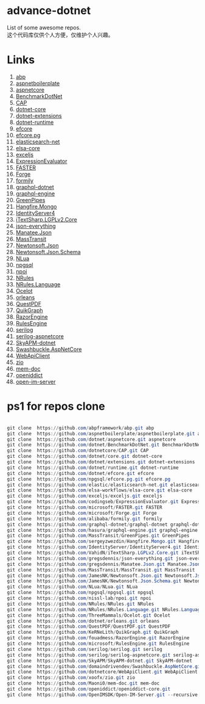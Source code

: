 # advance-dotnet
List of some awesome repos.   
这个代码库仅供个人方便，仅维护个人兴趣。

# Links

1. [abp](https://github.com/abpframework/abp)
1. [aspnetboilerplate](https://github.com/aspnetboilerplate/aspnetboilerplate)
1. [aspnetcore](https://github.com/dotnet/aspnetcore)
1. [BenchmarkDotNet](https://github.com/dotnet/BenchmarkDotNet)
1. [CAP](https://github.com/dotnetcore/CAP)
1. [dotnet-core](https://github.com/dotnet/core)
1. [dotnet-extensions](https://github.com/dotnet/extensions)
1. [dotnet-runtime](https://github.com/dotnet/runtime)
1. [efcore](https://github.com/dotnet/efcore)
1. [efcore.pg](https://github.com/npgsql/efcore.pg)
1. [elasticsearch-net](https://github.com/elastic/elasticsearch-net)
1. [elsa-core](https://github.com/elsa-workflows/elsa-core)
1. [exceljs](https://github.com/exceljs/exceljs)
1. [ExpressionEvaluator](https://github.com/codingseb/ExpressionEvaluator)
1. [FASTER](https://github.com/microsoft/FASTER)
1. [Forge](https://github.com/microsoft/Forge)
1. [formily](https://github.com/alibaba/formily)
1. [graphql-dotnet](https://github.com/graphql-dotnet/graphql-dotnet)
1. [graphql-engine](https://github.com/hasura/graphql-engine)
1. [GreenPipes](https://github.com/MassTransit/GreenPipes)
1. [Hangfire.Mongo](https://github.com/sergeyzwezdin/Hangfire.Mongo)
1. [IdentityServer4](https://github.com/IdentityServer/IdentityServer4)
1. [iTextSharp.LGPLv2.Core](https://github.com/VahidN/iTextSharp.LGPLv2.Core)
1. [json-everything](https://github.com/gregsdennis/json-everything)
1. [Manatee.Json](https://github.com/gregsdennis/Manatee.Json)
1. [MassTransit](https://github.com/MassTransit/MassTransit)
1. [Newtonsoft.Json](https://github.com/JamesNK/Newtonsoft.Json)
1. [Newtonsoft.Json.Schema](https://github.com/JamesNK/Newtonsoft.Json.Schema)
1. [NLua](https://github.com/NLua/NLua)
1. [npgsql](https://github.com/npgsql/npgsql)
1. [npoi](https://github.com/nissl-lab/npoi)
1. [NRules](https://github.com/NRules/NRules)
1. [NRules.Language](https://github.com/NRules/NRules.Language)
1. [Ocelot](https://github.com/ThreeMammals/Ocelot)
1. [orleans](https://github.com/dotnet/orleans)
1. [QuestPDF](https://github.com/QuestPDF/QuestPDF)
1. [QuikGraph](https://github.com/KeRNeLith/QuikGraph)
1. [RazorEngine](https://github.com/fouadmess/RazorEngine)
1. [RulesEngine](https://github.com/microsoft/RulesEngine)
1. [serilog](https://github.com/serilog/serilog)
1. [serilog-aspnetcore](https://github.com/serilog/serilog-aspnetcore)
1. [SkyAPM-dotnet](https://github.com/SkyAPM/SkyAPM-dotnet)
1. [Swashbuckle.AspNetCore](https://github.com/domaindrivendev/Swashbuckle.AspNetCore)
1. [WebApiClient](https://github.com/dotnetcore/WebApiClient)
1. [zio](https://github.com/xoofx/zio)
1. [mem-doc](https://github.com/Maoni0/mem-doc)
1. [openiddict](https://github.com/openiddict/openiddict-core)
1. [open-im-server](https://github.com/OpenIMSDK/Open-IM-Server)

# ps1 for repos clone 


``` powershell

git clone  https://github.com/abpframework/abp.git abp
git clone  https://github.com/aspnetboilerplate/aspnetboilerplate.git aspnetboilerplate
git clone  https://github.com/dotnet/aspnetcore.git aspnetcore
git clone  https://github.com/dotnet/BenchmarkDotNet.git BenchmarkDotNet
git clone  https://github.com/dotnetcore/CAP.git CAP
git clone  https://github.com/dotnet/core.git dotnet-core
git clone  https://github.com/dotnet/extensions.git dotnet-extensions
git clone  https://github.com/dotnet/runtime.git dotnet-runtime
git clone  https://github.com/dotnet/efcore.git efcore
git clone  https://github.com/npgsql/efcore.pg.git efcore.pg
git clone  https://github.com/elastic/elasticsearch-net.git elasticsearch-net
git clone  https://github.com/elsa-workflows/elsa-core.git elsa-core
git clone  https://github.com/exceljs/exceljs.git exceljs
git clone  https://github.com/codingseb/ExpressionEvaluator.git ExpressionEvaluator
git clone  https://github.com/microsoft/FASTER.git FASTER
git clone  https://github.com/microsoft/Forge.git Forge
git clone  https://github.com/alibaba/formily.git formily
git clone  https://github.com/graphql-dotnet/graphql-dotnet graphql-dotnet
git clone  https://github.com/hasura/graphql-engine.git graphql-engine
git clone  https://github.com/MassTransit/GreenPipes.git GreenPipes
git clone  https://github.com/sergeyzwezdin/Hangfire.Mongo.git Hangfire.Mongo
git clone  https://github.com/IdentityServer/IdentityServer4.git IdentityServer4
git clone  https://github.com/VahidN/iTextSharp.LGPLv2.Core.git iTextSharp.LGPLv2.Core
git clone  https://github.com/gregsdennis/json-everything.git json-everything
git clone  https://github.com/gregsdennis/Manatee.Json.git Manatee.Json
git clone  https://github.com/MassTransit/MassTransit.git MassTransit
git clone  https://github.com/JamesNK/Newtonsoft.Json.git Newtonsoft.Json
git clone  https://github.com/JamesNK/Newtonsoft.Json.Schema.git Newtonsoft.Json.Schema
git clone  https://github.com/NLua/NLua.git NLua
git clone  https://github.com/npgsql/npgsql.git npgsql
git clone  https://github.com/nissl-lab/npoi.git npoi
git clone  https://github.com/NRules/NRules.git NRules
git clone  https://github.com/NRules/NRules.Language.git NRules.Language
git clone  https://github.com/ThreeMammals/Ocelot.git Ocelot
git clone  https://github.com/dotnet/orleans.git orleans
git clone  https://github.com/QuestPDF/QuestPDF.git QuestPDF
git clone  https://github.com/KeRNeLith/QuikGraph.git QuikGraph
git clone  https://github.com/fouadmess/RazorEngine.git RazorEngine
git clone  https://github.com/microsoft/RulesEngine.git RulesEngine
git clone  https://github.com/serilog/serilog.git serilog
git clone  https://github.com/serilog/serilog-aspnetcore.git serilog-aspnetcore
git clone  https://github.com/SkyAPM/SkyAPM-dotnet.git SkyAPM-dotnet
git clone  https://github.com/domaindrivendev/Swashbuckle.AspNetCore.git Swashbuckle.AspNetCore
git clone  https://github.com/dotnetcore/WebApiClient.git WebApiClient
git clone  https://github.com/xoofx/zio.git zio
git clone  https://github.com/Maoni0/mem-doc.git mem-doc
git clone  https://github.com/openiddict/openiddict-core.git
git clone  https://github.com/OpenIMSDK/Open-IM-Server.git --recursive

```
